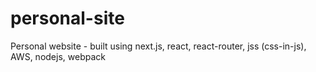 # personal-site
Personal website - built using next.js, react, react-router, jss (css-in-js), AWS, nodejs, webpack 
